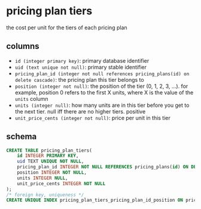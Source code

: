 # pricing plan tiers

the cost per unit for the tiers of each pricing plan

## columns

-   `id (integer primary key)`: primary database identifier
-   `uid (text unique not null)`: primary stable identifier
-   `pricing_plan_id (integer not null references pricing_plans(id) on delete cascade)`: the pricing plan this tier belongs to
-   `position (integer not null)`: the position of the tier (0, 1, 2, 3, ...). for example,
    position 0 refers to the first X units, where X is the value of the `units` column
-   `units (integer null)`: how many units are in this tier before you get to the next
    tier. null iff there are no higher tiers. positive
-   `unit_price_cents (integer not null)`: price per unit in this tier

## schema

```sql
CREATE TABLE pricing_plan_tiers(
    id INTEGER PRIMARY KEY,
    uid TEXT UNIQUE NOT NULL,
    pricing_plan_id INTEGER NOT NULL REFERENCES pricing_plans(id) ON DELETE CASCADE,
    position INTEGER NOT NULL,
    units INTEGER NULL,
    unit_price_cents INTEGER NOT NULL
);
/* foreign key, uniqueness */
CREATE UNIQUE INDEX pricing_plan_tiers_pricing_plan_id_position ON pricing_plan_tiers(pricing_plan_id, position);
```
